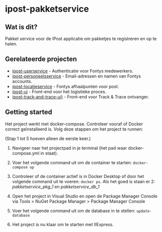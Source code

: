 # ipost-pakketservice

## Wat is dit?
Pakket service voor de IPost applicatie om pakketjes te registreren en op te halen.

## Gerelateerde projecten
- [ipost-userservice](https://git.fhict.nl/I418126/ipost-userservice) - Authenticatie voor Fontys medewerkers.
- [ipost-personeelsservice](https://git.fhict.nl/I418126/ipost-personeelsservice) - Email-adressen en namen van Fontys accounts.
- [ipost-locatieservice](https://git.fhict.nl/I418126/ipost-locatieservice) - Fontys afhaalpunten voor post.
- [ipost-ui](https://git.fhict.nl/I418126/ipost-ui) - Front-end voor het logistieke proces.
- [ipost-track-and-trace-ui)](https://git.fhict.nl/I418126/ipost-track-and-trace-ui) - Front-end voor Track & Trace ontvanger.

## Getting started
Het project werkt met docker-compose. Controleer vooraf of Docker correct geïnstalleerd is.
Volg deze stappen om het project te runnen:

(Stap 1 tot 5 hoeven alleen de eerste keer.)
1. Navigeer naar het projectpad in je terminal (het pad waar docker-compose.yml in staat).
2. Voer het volgende command uit om de container te starten:
    `docker-compose up`
3. Controleer of de container actief is in Docker Desktop of door het volgende command uit te voeren:
    `docker ps`. Als het goed is staan er 2: _pakketservice_pkg_1_ en _pakketservice_db_1_

4. Open het project in Visual Studio en open de Package Manager Console via Tools > NuGet Package Manager > Package Manager Console
5. Voer het volgende command uit om de database in te stellen:
    `update-database`
6. Het project is nu klaar om te starten met IIExpress.
